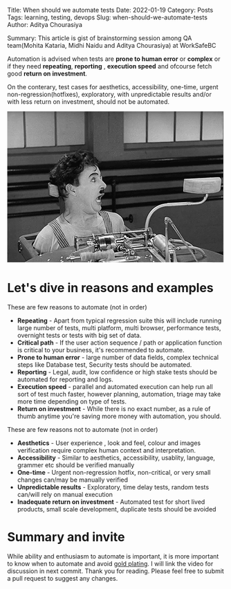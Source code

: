 Title: When should we automate tests
Date: 2022-01-19
Category: Posts
Tags: learning, testing, devops
Slug: when-should-we-automate-tests
Author: Aditya Chourasiya

Summary: This article is gist of brainstorming session among QA team(Mohita Kataria, Midhi Naidu and Aditya Chourasiya) at WorkSafeBC

   Automation is advised when tests are **prone to human error** or **complex** or if they need **repeating**, **reporting** , **execution speed** and ofcourse fetch good **return on investment**. 
   
   On the conterary, test cases for aesthetics, accessibility, one-time, urgent non-regression(hotfixes), exploratory, with unpredictable results and/or with less return on investment,  should not be automated. 
   
<img src="../images/chapline-automation.gif">

# Let's dive in reasons and examples

 These are few reasons to automate (not in order)
- **Repeating** - Apart from typical regression suite this will include running large number of tests, multi platform, multi browser, performance tests, overnight tests or tests with big set of data.
- **Critical path** - If the user action sequence / path or application function is critical to your business, it's recommended to automate.
- **Prone to human error** - large number of data fields, complex technical steps like Database test, Security tests should be automated.
- **Reporting** - Legal, audit, low confidence or high stake tests should be automated for reporting and logs.
- **Execution speed** - parallel and automated execution can help run all sort of test much faster, however planning, automation, triage may take more time depending on type of tests.
- **Return on investment** - While there is no exact number, as a rule of thumb anytime you're saving more money with automation, you should.

 These are few reasons not to automate (not in order)
- **Aesthetics** - User experience , look and feel, colour and images verification require complex human context and interpretation.
- **Accessibility** - Similar to aesthetics, accessibility, usablity, language, grammer etc should be verified manually
- **One-time** - Urgent non-regression hotfix, non-critical, or very small changes can/may be manually verified  
- **Unpredictable results** - Exploratory, time delay tests, random tests can/will rely on manual execution
- **Inadequate return on investment** - Automated test for short lived products, small scale development, duplicate tests should be avoided 

# Summary and invite 
While ability and enthusiasm to automate is important, it is more important to know when to automate and avoid [gold plating](https://en.wikipedia.org/wiki/Gold_plating_(project_management)). I will link the video for discussion in next commit. Thank you for reading. Please feel free to submit a pull request to suggest any changes.


